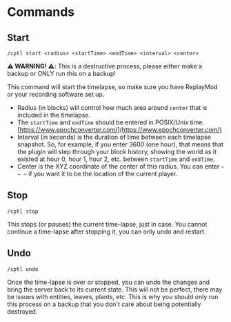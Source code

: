 # Commands

## Start
```
/cptl start <radius> <startTime> <endTime> <interval> <center>
```

**⚠️ WARNING! ⚠️:** This is a destructive process, please either make a backup or ONLY run this on a backup!

This command will start the timelapse, so make sure you have ReplayMod or your recording software set up.

- Radius (in blocks) will control how much area around `center` that is included in the timelapse.
- The `startTime` and `endTime` should be entered in POSIX/Unix time. [https://www.epochconverter.com/](https://www.epochconverter.com/)
- Interval (in seconds) is the duration of time between each timelapse snapshot. So, for example, if you enter 3600 (one hour), that means that the plugin will step through your block history, showing the world as it existed at hour 0, hour 1, hour 2, etc. between `startTime` and `endTime`.
- Center is the XYZ coordinate of the center of this radius. You can enter `~ ~ ~` if you want it to be the location of the current player.

## Stop
```
/cptl stop
```

This stops (or pauses) the current time-lapse, just in case. You cannot continue a time-lapse after stopping it, you can only undo and restart.

## Undo
```
/cptl undo
```

Once the time-lapse is over or stopped, you can undo the changes and bring the server back to its current state. This will not be perfect, there may be issues with entities, leaves, plants, etc. This is why you should only run this process on a backup that you don't care about being potentially destroyed.
